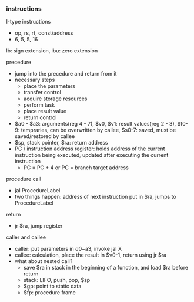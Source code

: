 ### instructions

I-type instructions
- op, rs, rt, const/address
- 6, 5, 5, 16

lb: sign extension, lbu: zero extension

precedure
- jump into the precedure and return from it
- necessary steps
    - place the parameters
    - transfer control
    - acquire storage resources
    - perform task
    - place result value
    - return control
- $a0 - $a3: arguments(reg 4 - 7), $v0, $v1: result values(reg 2 - 3), $t0-9: tempraries, can be overwritten by callee, $s0-7: saved, must be saved/restored by callee
- $sp, stack pointer, $ra: return address
- PC / instruction address register: holds address of the current instruction being executed, updated after executing the current instruction
    - PC = PC + 4 or PC = branch target address

procedure call
- jal ProcedureLabel
- two things happen: address of next instruction put in $ra, jumps to ProcedureLabel

return
- jr $ra, jump register

caller and callee
- caller: put parameters in $a0-$a3, invoke jal X
- callee: calculation, place the result in $v0-1, return using jr $ra
- what about nested call?
    - save $ra in stack in the beginning of a function, and load $ra before return
    - stack: LIFO, push, pop, $sp
    - $gp: point to static data
    - $fp: procedure frame
